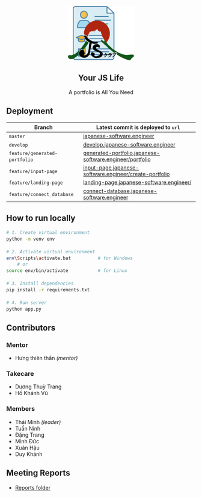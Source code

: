 <p align="center"><img width="35%" src="src/static/images/favicon.png" alt="icon"></p>
<h2 align="center">Your JS Life</h2>
<p align="center">A portfolio is All You Need</p>

## Deployment

| Branch                        | Latest commit is deployed to `url`                                                                                           |
|-------------------------------|------------------------------------------------------------------------------------------------------------------------------|
| `master`                      | [japanese-software.engineer](https://japanese-software.engineer)                                                             |
| `develop`                     | [develop.japanese-software.engineer](https://develop.japanese-software.engineer)                                             |
| `feature/generated-portfolio` | [generated-portfolio.japanese-software.engineer/portfolio](https://generated-portfolio.japanese-software.engineer/portfolio) |
| `feature/input-page`          | [input-page.japanese-software.engineer/create-portfolio](https://input-page.japanese-software.engineer/create-portfolio)     |
| `feature/landing-page`        | [landing-page.japanese-software.engineer/](https://landing-page.japanese-software.engineer)                                  |
| `feature/connect_database`    | [connect-database.japanese-software.engineer](https://connect-database.japanese-software.engineer)                           |

## How to run locally

```bash
# 1. Create virtual environment
python -m venv env

# 2. Activate virtual environment
env\Scripts\activate.bat          # for Windows
    # or
source env/bin/activate           # for Linux

# 3. Install dependencies
pip install -r requirements.txt

# 4. Run server
python app.py
```

## Contributors

### Mentor

- Hưng thiên thần _(mentor)_

### Takecare

- Dương Thuỳ Trang
- Hồ Khánh Vũ 

### Members

- Thái Minh _(leader)_
- Tuấn Ninh
- Đặng Trang
- Minh Đức
- Xuân Hậu
- Duy Khánh

## Meeting Reports

- [Reports folder](https://drive.google.com/drive/folders/1lH4HKKwLGwdbXkEeUezOFPBTNW-S9KI1)
